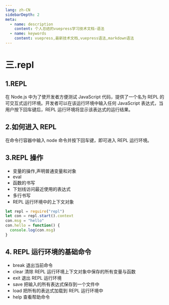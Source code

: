 ```yaml
---
lang: zh-CN
sidebarDepth: 2
meta:
  - name: description
    content: 个人总结的vuepress学习技术文档-语法
  - name: keywords
    content: vuepress,最新技术文档,vuepress语法,markdown语法
---
```


# 三.repl

## 1.REPL

在 Node.js 中为了使开发者方便测试 JavaScript 代码，提供了一个名为 REPL 的可交互式运行环境。开发者可以在该运行环境中输入任何 JavaScript 表达式，当用户按下回车键后，REPL 运行环境将显示该表达式的运行结果。

## 2.如何进入 REPL

在命令行容器中输入 node 命令并按下回车键，即可进入 REPL 运行环境。

## 3.REPL 操作

- 变量的操作,声明普通变量和对象
- eval
- 函数的书写
- 下划线访问最近使用的表达式
- 多行书写
- REPL 运行环境中的上下文对象

```js
let repl = require("repl")
let con = repl.start().context
con.msg = "hello"
con.hello = function() {
  console.log(con.msg)
}
```

## 4. REPL 运行环境的基础命令

- break 退出当前命令
- clear 清除 REPL 运行环境上下文对象中保存的所有变量与函数
- exit 退出 REPL 运行环境
- save 把输入的所有表达式保存到一个文件中
- load 把所有的表达式加载到 REPL 运行环境中
- help 查看帮助命令
